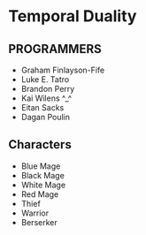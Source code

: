<h1> Temporal Duality </h1>

<h2>PROGRAMMERS</h2>
<ul><li>Graham Finlayson-Fife</li>
<li>Luke E. Tatro</li>
<li>Brandon Perry</li>
<li>Kai Wilens ^_^</li>
<li>Eitan Sacks</li>
<li>Dagan Poulin</li>
</ul>

<h2>Characters</h2>
<ul><li>Blue Mage</li>
<li>Black Mage</li>
<li>White Mage</li>
<li>Red Mage</li>
<li>Thief</li>
<li>Warrior</li>
<li>Berserker</li>
</ul>